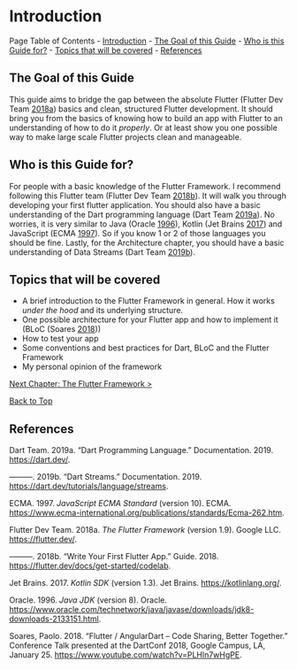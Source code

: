 # Introduction

Page Table of Contents - [Introduction](#introduction) - [The Goal of
this Guide](#the-goal-of-this-guide) - [Who is this Guide
for?](#who-is-this-guide-for) - [Topics that will be
covered](#topics-that-will-be-covered) - [References](#references)

## The Goal of this Guide

This guide aims to bridge the gap between the absolute Flutter (Flutter
Dev Team
[2018](#ref-flutterdevteamFlutterFramework2018)[a](#ref-flutterdevteamFlutterFramework2018))
basics and clean, structured Flutter development. It should bring you
from the basics of knowing how to build an app with Flutter to an
understanding of how to do it *properly*. Or at least show you one
possible way to make large scale Flutter projects clean and manageable.

## Who is this Guide for?

For people with a basic knowledge of the Flutter Framework. I recommend
following this Flutter team (Flutter Dev Team
[2018](#ref-flutterdevteamWriteYourFirst2018)[b](#ref-flutterdevteamWriteYourFirst2018)).
It will walk you through developing your first flutter application. You
should also have a basic understanding of the Dart programming language
(Dart Team
[2019](#ref-dartteamDartProgrammingLanguage2019)[a](#ref-dartteamDartProgrammingLanguage2019)).
No worries, it is very similar to Java (Oracle
[1996](#ref-oracleJavaJDK1996)), Kotlin (Jet Brains
[2017](#ref-jetbrainsKotlinSDK2017)) and JavaScript (ECMA
[1997](#ref-ecmaJavaScriptECMAStandard1997)). So if you know 1 or 2 of
those languages you should be fine. Lastly, for the Architecture
chapter, you should have a basic understanding of Data Streams (Dart
Team
[2019](#ref-dartteamDartStreams2019)[b](#ref-dartteamDartStreams2019)).

## Topics that will be covered

  - A brief introduction to the Flutter Framework in general. How it
    works *under the hood* and its underlying structure.
  - One possible architecture for your Flutter app and how to implement
    it (BLoC (Soares [2018](#ref-soaresFlutterAngularDartCode2018)))
  - How to test your app
  - Some conventions and best practices for Dart, BLoC and the Flutter
    Framework
  - My personal opinion of the framework

<p align="right">

<a href="https://github.com/Fasust/flutter-guide/wiki/100-The-Flutter-Framework">Next
Chapter: The Flutter Framework \></a>

</p>

<p align="center">

<a href="#">Back to Top</a>

</p>

## References

<div name="refs" class="references">

<div name="ref-dartteamDartProgrammingLanguage2019">

Dart Team. 2019a. “Dart Programming Language.” Documentation. 2019.
<https://dart.dev/>.

</div>

<div name="ref-dartteamDartStreams2019">

———. 2019b. “Dart Streams.” Documentation. 2019.
<https://dart.dev/tutorials/language/streams>.

</div>

<div name="ref-ecmaJavaScriptECMAStandard1997">

ECMA. 1997. *JavaScript ECMA Standard* (version 10). ECMA.
<https://www.ecma-international.org/publications/standards/Ecma-262.htm>.

</div>

<div name="ref-flutterdevteamFlutterFramework2018">

Flutter Dev Team. 2018a. *The Flutter Framework* (version 1.9). Google
LLC. <https://flutter.dev/>.

</div>

<div name="ref-flutterdevteamWriteYourFirst2018">

———. 2018b. “Write Your First Flutter App.” Guide. 2018.
<https://flutter.dev/docs/get-started/codelab>.

</div>

<div name="ref-jetbrainsKotlinSDK2017">

Jet Brains. 2017. *Kotlin SDK* (version 1.3). Jet Brains.
<https://kotlinlang.org/>.

</div>

<div name="ref-oracleJavaJDK1996">

Oracle. 1996. *Java JDK* (version 8). Oracle.
<https://www.oracle.com/technetwork/java/javase/downloads/jdk8-downloads-2133151.html>.

</div>

<div name="ref-soaresFlutterAngularDartCode2018">

Soares, Paolo. 2018. “Flutter / AngularDart – Code Sharing, Better
Together.” Conference Talk presented at the DartConf 2018, Google
Campus, LA, January 25. <https://www.youtube.com/watch?v=PLHln7wHgPE>.

</div>

</div>
